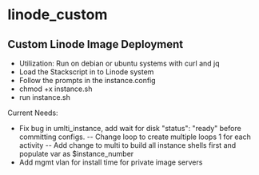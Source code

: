 # linode_custom
## Custom Linode Image Deployment
- Utilization: Run on debian or ubuntu systems with curl and jq
- Load the Stackscript in to Linode system
- Follow the prompts in the instance.config
- chmod +x instance.sh
- run instance.sh

Current Needs:
  - Fix bug in umlti_instance, add wait for disk "status": "ready" before committing configs.
      -- Change loop to create multiple loops 1 for each activity
      -- Add change to multi to build all instance shells first and populate var as $instance_number
  - Add mgmt vlan for install time for private image servers
